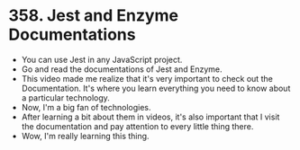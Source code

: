 # 358. Jest and Enzyme Documentations
- You can use Jest in any JavaScript project.
- Go and read the documentations of Jest and Enzyme.
- This video made me realize that it's very important to check out the Documentation. It's where you learn everything you need to know about a particular technology.
- Now, I'm a big fan of technologies.
- After learning a bit about them in videos, it's also important that I visit the documentation and pay attention to every little thing there.
- Wow, I'm  really learning this thing. 